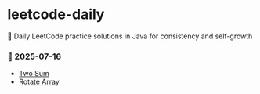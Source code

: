 # leetcode-daily
📘 Daily LeetCode practice solutions in Java for consistency and self-growth

### 📅 2025-07-16
- [Two Sum](./TwoSum.java)
- [Rotate Array](./RotateArray.java)

